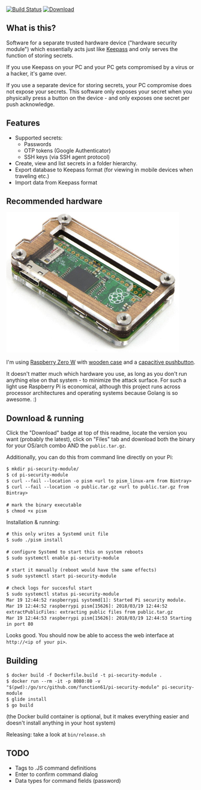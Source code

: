 [![Build Status](https://travis-ci.org/function61/pi-security-module.svg?branch=master)](https://travis-ci.org/function61/pi-security-module)
[![Download](https://api.bintray.com/packages/function61/pi-security-module/main/images/download.svg)](https://bintray.com/function61/pi-security-module/main/_latestVersion#files)

What is this?
-------------

Software for a separate trusted hardware device ("hardware security module") which
essentially acts just like [Keepass](http://keepass.info/) and only serves the
function of storing secrets.

If you use Keepass on your PC and your PC gets compromised by a virus or a hacker,
it's game over.

If you use a separate device for storing secrets, your PC compromise does not
expose your secrets. This software only exposes your secret when you physically
press a button on the device - and only exposes one secret per push acknowledge.


Features
--------

- Supported secrets:
	* Passwords
	* OTP tokens (Google Authenticator)
	* SSH keys (via SSH agent protocol)
- Create, view and list secrets in a folder hierarchy.
- Export database to Keepass format (for viewing in mobile devices when traveling etc.)
- Import data from Keepass format


Recommended hardware
--------------------

![](docs/pi-zero-in-wood-case.png)

I'm using [Raspberry Zero W](https://www.raspberrypi.org/products/pi-zero-w/)
with [wooden case](https://thepihut.com/products/zebra-zero-for-raspberry-pi-zero-wood)
and a [capacitive pushbutton](http://www.ebay.com/sch/?_nkw=ttp223).

It doesn't matter much which hardware you use, as long as you don't run anything else on
that system - to minimize the attack surface. For such a light use Raspberry Pi is
economical, although this project runs across processor architectures and operating systems
because Golang is so awesome. :)


Download & running
------------------

Click the "Download" badge at top of this readme, locate the version you want (probably the latest),
click on "Files" tab and download both the binary for your OS/arch combo AND the `public.tar.gz`.

Additionally, you can do this from command line directly on your Pi:

```
$ mkdir pi-security-module/
$ cd pi-security-module
$ curl --fail --location -o pism <url to pism_linux-arm from Bintray>
$ curl --fail --location -o public.tar.gz <url to public.tar.gz from Bintray>

# mark the binary executable
$ chmod +x pism
```

Installation & running:

```
# this only writes a Systemd unit file
$ sudo ./pism install

# configure Systemd to start this on system reboots
$ sudo systemctl enable pi-security-module

# start it manually (reboot would have the same effects)
$ sudo systemctl start pi-security-module

# check logs for succesful start
$ sudo systemctl status pi-security-module
Mar 19 12:44:52 raspberrypi systemd[1]: Started Pi security module.
Mar 19 12:44:52 raspberrypi pism[15626]: 2018/03/19 12:44:52 extractPublicFiles: extracting public files from public.tar.gz
Mar 19 12:44:53 raspberrypi pism[15626]: 2018/03/19 12:44:53 Starting in port 80
```

Looks good. You should now be able to access the web interface at `http://<ip of your pi>`.


Building
--------

```
$ docker build -f Dockerfile.build -t pi-security-module .
$ docker run --rm -it -p 8080:80 -v "$(pwd):/go/src/github.com/function61/pi-security-module" pi-security-module
$ glide install
$ go build
```

(the Docker build container is optional, but it makes everything easier and doesn't install anything in your host system)

Releasing: take a look at `bin/release.sh`


TODO
----

- Tags to .JS command definitions
- Enter to confirm command dialog
- Data types for command fields (password)
